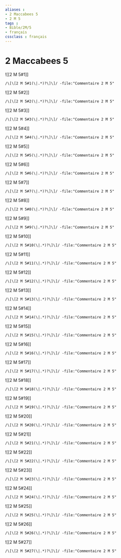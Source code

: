 ```yaml
---
aliases : 
- 2 Maccabees 5
- 2 M 5
tags : 
- Bible/2M/5
- français
cssclass : français
---
```


# 2 Maccabees 5

![[2 M 5#1]]

```query
/\[\[2 M 5#1(\|.*)?\]\]/ -file:"Commentaire 2 M 5"
```

![[2 M 5#2]]

```query
/\[\[2 M 5#2(\|.*)?\]\]/ -file:"Commentaire 2 M 5"
```

![[2 M 5#3]]

```query
/\[\[2 M 5#3(\|.*)?\]\]/ -file:"Commentaire 2 M 5"
```

![[2 M 5#4]]

```query
/\[\[2 M 5#4(\|.*)?\]\]/ -file:"Commentaire 2 M 5"
```

![[2 M 5#5]]

```query
/\[\[2 M 5#5(\|.*)?\]\]/ -file:"Commentaire 2 M 5"
```

![[2 M 5#6]]

```query
/\[\[2 M 5#6(\|.*)?\]\]/ -file:"Commentaire 2 M 5"
```

![[2 M 5#7]]

```query
/\[\[2 M 5#7(\|.*)?\]\]/ -file:"Commentaire 2 M 5"
```

![[2 M 5#8]]

```query
/\[\[2 M 5#8(\|.*)?\]\]/ -file:"Commentaire 2 M 5"
```

![[2 M 5#9]]

```query
/\[\[2 M 5#9(\|.*)?\]\]/ -file:"Commentaire 2 M 5"
```

![[2 M 5#10]]

```query
/\[\[2 M 5#10(\|.*)?\]\]/ -file:"Commentaire 2 M 5"
```

![[2 M 5#11]]

```query
/\[\[2 M 5#11(\|.*)?\]\]/ -file:"Commentaire 2 M 5"
```

![[2 M 5#12]]

```query
/\[\[2 M 5#12(\|.*)?\]\]/ -file:"Commentaire 2 M 5"
```

![[2 M 5#13]]

```query
/\[\[2 M 5#13(\|.*)?\]\]/ -file:"Commentaire 2 M 5"
```

![[2 M 5#14]]

```query
/\[\[2 M 5#14(\|.*)?\]\]/ -file:"Commentaire 2 M 5"
```

![[2 M 5#15]]

```query
/\[\[2 M 5#15(\|.*)?\]\]/ -file:"Commentaire 2 M 5"
```

![[2 M 5#16]]

```query
/\[\[2 M 5#16(\|.*)?\]\]/ -file:"Commentaire 2 M 5"
```

![[2 M 5#17]]

```query
/\[\[2 M 5#17(\|.*)?\]\]/ -file:"Commentaire 2 M 5"
```

![[2 M 5#18]]

```query
/\[\[2 M 5#18(\|.*)?\]\]/ -file:"Commentaire 2 M 5"
```

![[2 M 5#19]]

```query
/\[\[2 M 5#19(\|.*)?\]\]/ -file:"Commentaire 2 M 5"
```

![[2 M 5#20]]

```query
/\[\[2 M 5#20(\|.*)?\]\]/ -file:"Commentaire 2 M 5"
```

![[2 M 5#21]]

```query
/\[\[2 M 5#21(\|.*)?\]\]/ -file:"Commentaire 2 M 5"
```

![[2 M 5#22]]

```query
/\[\[2 M 5#22(\|.*)?\]\]/ -file:"Commentaire 2 M 5"
```

![[2 M 5#23]]

```query
/\[\[2 M 5#23(\|.*)?\]\]/ -file:"Commentaire 2 M 5"
```

![[2 M 5#24]]

```query
/\[\[2 M 5#24(\|.*)?\]\]/ -file:"Commentaire 2 M 5"
```

![[2 M 5#25]]

```query
/\[\[2 M 5#25(\|.*)?\]\]/ -file:"Commentaire 2 M 5"
```

![[2 M 5#26]]

```query
/\[\[2 M 5#26(\|.*)?\]\]/ -file:"Commentaire 2 M 5"
```

![[2 M 5#27]]

```query
/\[\[2 M 5#27(\|.*)?\]\]/ -file:"Commentaire 2 M 5"
```

